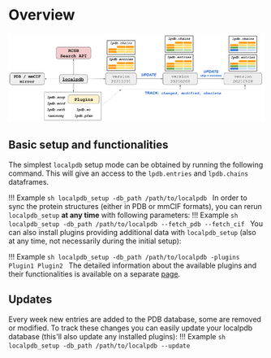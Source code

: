 # Overview

![Overview](img/overview.png?raw=true)

## Basic setup and functionalities
The simplest `localpdb` setup mode can be obtained by running the following command. 
This will give an access to the `lpdb.entries` and `lpdb.chains` dataframes.

!!! Example
    ```sh
    localpdb_setup -db_path /path/to/localpdb
    ```
In order to sync the protein structures (either in PDB or mmCIF formats), you can rerun `localpdb_setup` **at any time** with following parameters:
!!! Example
    ```sh
    localpdb_setup -db_path /path/to/localpdb --fetch_pdb --fetch_cif
    ```
You can also install plugins providing additional data with `localpdb_setup` (also at any time, not necessarily during the initial setup):

!!! Example
    ```sh
    localpdb_setup -db_path /path/to/localpdb -plugins Plugin1 Plugin2
    ```
The detailed information about the available plugins and their functionalities is available on a separate [page](plugins.md).

## Updates
Every week new entries are added to the PDB database, some are removed or modified. 
To track these changes you can easily update your localpdb database (this'll also update any installed plugins):
!!! Example
    ```sh
    localpdb_setup -db_path /path/to/localpdb --update
    ```
